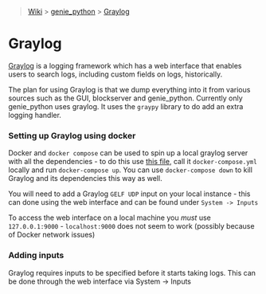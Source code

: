 > [Wiki](Home) > [genie_python](genie_python) > [Graylog](Graylog)

# Graylog

[Graylog](https://docs.graylog.org/) is a logging framework which has a web interface that enables users to search logs, including custom fields on logs, historically. 

The plan for using Graylog is that we dump everything into it from various sources such as the GUI, blockserver and genie_python. Currently only genie_python uses graylog. It uses the `graypy` library to do add an extra logging handler. 

### Setting up Graylog using docker

Docker and `docker compose` can be used to spin up a local graylog server with all the dependencies - to do this use [this file](https://docs.graylog.org/en/4.0/pages/installation/docker.html#persisting-data), call it `docker-compose.yml` locally and run `docker-compose up`. You can use `docker-compose down` to kill Graylog and its dependencies this way as well. 

You will need to add a Graylog `GELF UDP` input on your local instance - this can done using the web interface and can be found under `System -> Inputs`

To access the web interface on a local machine you _must_ use `127.0.0.1:9000` - `localhost:9000` does not seem to work (possibly because of Docker network issues) 


### Adding inputs 

Graylog requires inputs to be specified before it starts taking logs. This can be done through the web interface via System -> Inputs 